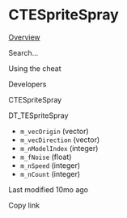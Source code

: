 # CTESpriteSpray



[Overview](broken-reference)

Search…



Using the cheat



Developers



CTESpriteSpray

DT\_TESpriteSpray

* `m_vecOrigin` (vector)
* `m_vecDirection` (vector)
* `m_nModelIndex` (integer)
* `m_fNoise` (float)
* `m_nSpeed` (integer)
* `m_nCount` (integer)



Last modified 10mo ago

Copy link
